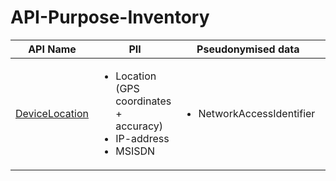 # API-Purpose-Inventory

| API Name | PII | Pseudonymised data  | Purposes |
| -------- | --- | ------------------- | -------- |
| [DeviceLocation](https://github.com/camaraproject/DeviceLocation/blob/main/code/API_definitions/location.yaml) | <ul><li>Location (GPS coordinates + accuracy)</li><li>IP-address</li><li>MSISDN</li></ul> | <ul><li>NetworkAccessIdentifier</li></ul> | <ul><li>FraudPreventionAndDetection</li></ul> |
